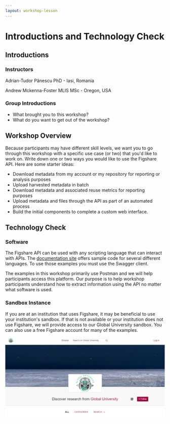 ```yaml
---
layout: workshop-lesson
---
```


# Introductions and Technology Check

## Introductions

### Instructors
Adrian-Tudor Pănescu PhD - Iasi, Romania

Andrew Mckenna-Foster MLIS MSc - Oregon, USA

### Group Introductions
- What brought you to this workshop?
- What do you want to get out of the workshop?
 
## Workshop Overview

Because participants may have different skill levels, we want you to go through this workshop with a specific use case (or two) that you'd like to work on.  Write down one or two ways you would like to use the Figshare API. Here are some starter ideas:
- Download metadata from my account or my repository for reporting or analysis purposes
- Upload harvested metadata in batch
- Download metadata and associated reuse metrics for reporting purposes
- Upload metadata and files through the API as part of an automated process
- Build the initial components to complete a custom web interface.

## Technology Check

### Software

The Figshare API can be used with any scripting language that can interact with APIs. The [documentation site](https://docs.figshare.com) offers sample code for several different languages. To use those examples you must use the Swagger client.

The examples in this workshop primarily use Postman and we will help participants access this platform. Our purpose is to help workshop participants understand how to extract information using the API no matter what software is used.

### Sandbox Instance
If you are at an institution that uses Figshare, it may be beneficial to use your institution's sandbox. If that is not available or your institution does not use Figshare, we will provide access to our Global University sandbox. You can also use a free Figshare account for many of the examples.

![Image of the Global University Sandbox](../assets/global-univ-sandbox.jpg)


